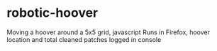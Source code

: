 # robotic-hoover
Moving a hoover around a 5x5 grid, javascript
Runs in Firefox, hoover location and total cleaned patches logged in console
